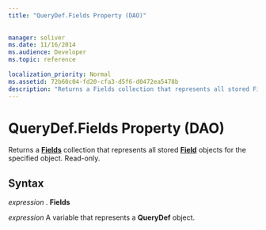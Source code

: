 ```yaml
---
title: "QueryDef.Fields Property (DAO)"
 
 
manager: soliver
ms.date: 11/16/2014
ms.audience: Developer
ms.topic: reference
  
localization_priority: Normal
ms.assetid: 72b60c04-fd20-cfa3-d5f6-d0472ea5478b
description: "Returns a Fields collection that represents all stored Field objects for the specified object. Read-only."
---
```


# QueryDef.Fields Property (DAO)

Returns a **[Fields](fields-collection-dao.md)** collection that represents all stored **[Field](field-object-dao.md)** objects for the specified object. Read-only. 
  
## Syntax

 *expression*  . **Fields**
  
 *expression*  A variable that represents a **QueryDef** object. 
  

